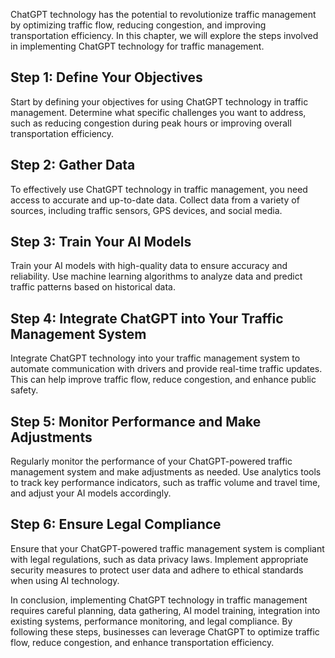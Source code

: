 
ChatGPT technology has the potential to revolutionize traffic management by optimizing traffic flow, reducing congestion, and improving transportation efficiency. In this chapter, we will explore the steps involved in implementing ChatGPT technology for traffic management.

Step 1: Define Your Objectives
------------------------------

Start by defining your objectives for using ChatGPT technology in traffic management. Determine what specific challenges you want to address, such as reducing congestion during peak hours or improving overall transportation efficiency.

Step 2: Gather Data
-------------------

To effectively use ChatGPT technology in traffic management, you need access to accurate and up-to-date data. Collect data from a variety of sources, including traffic sensors, GPS devices, and social media.

Step 3: Train Your AI Models
----------------------------

Train your AI models with high-quality data to ensure accuracy and reliability. Use machine learning algorithms to analyze data and predict traffic patterns based on historical data.

Step 4: Integrate ChatGPT into Your Traffic Management System
-------------------------------------------------------------

Integrate ChatGPT technology into your traffic management system to automate communication with drivers and provide real-time traffic updates. This can help improve traffic flow, reduce congestion, and enhance public safety.

Step 5: Monitor Performance and Make Adjustments
------------------------------------------------

Regularly monitor the performance of your ChatGPT-powered traffic management system and make adjustments as needed. Use analytics tools to track key performance indicators, such as traffic volume and travel time, and adjust your AI models accordingly.

Step 6: Ensure Legal Compliance
-------------------------------

Ensure that your ChatGPT-powered traffic management system is compliant with legal regulations, such as data privacy laws. Implement appropriate security measures to protect user data and adhere to ethical standards when using AI technology.

In conclusion, implementing ChatGPT technology in traffic management requires careful planning, data gathering, AI model training, integration into existing systems, performance monitoring, and legal compliance. By following these steps, businesses can leverage ChatGPT to optimize traffic flow, reduce congestion, and enhance transportation efficiency.
